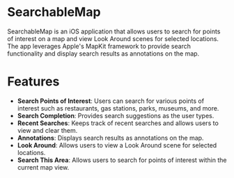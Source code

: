# SearchableMap
SearchableMap is an iOS application that allows users to search for points of interest on a map and view Look Around scenes for selected locations. The app leverages Apple's MapKit framework to provide search functionality and display search results as annotations on the map.

# Features
- **Search Points of Interest**: Users can search for various points of interest such as restaurants, gas stations, parks, museums, and more.
- **Search Completion**: Provides search suggestions as the user types.
- **Recent Searches**: Keeps track of recent searches and allows users to view and clear them.
- **Annotations**: Displays search results as annotations on the map.
- **Look Around**: Allows users to view a Look Around scene for selected locations.
- **Search This Area**: Allows users to search for points of interest within the current map view.

